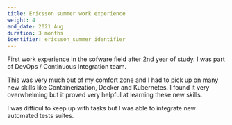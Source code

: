 ```yaml
---
title: Ericsson summer work experience
weight: 4
end_date: 2021 Aug
duration: 3 months
identifier: ericsson_summer_identifier
---
```

First work experience in the sofware field after 2nd year of study.
I was part of DevOps / Continuous Integration team.

This was very much out of my comfort zone and I had to pick up on many new skills like Containerization, Docker and Kubernetes.
I found it very overwhelming but it proved very helpful at learning these new skills.

I was difficul to keep up with tasks but I was able to integrate new automated tests suites.

